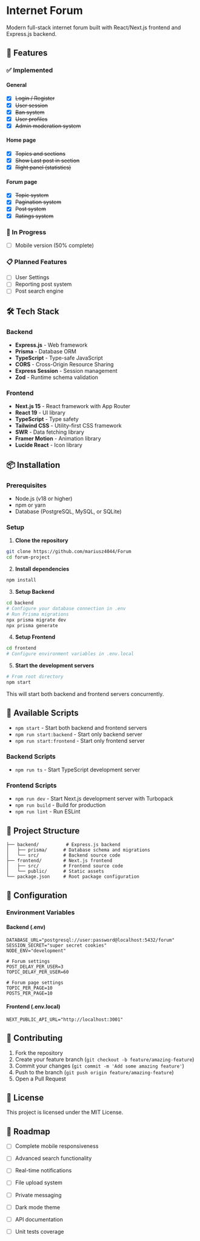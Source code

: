 ﻿# Internet Forum

Modern full-stack internet forum built with React/Next.js frontend and Express.js backend.

## 🚀 Features

### ✅ Implemented

#### General
- [x] ~~Login / Register~~
- [x] ~~User session~~
- [x] ~~Ban system~~
- [x] ~~User profiles~~
- [x] ~~Admin moderation system~~

#### Home page
- [x] ~~Topics and sections~~
- [x] ~~Show Last post in section~~
- [x] ~~Right panel (statistics)~~

#### Forum page
- [x] ~~Topic system~~
- [x] ~~Pagination system~~
- [x] ~~Post system~~
- [x] ~~Ratings system~~

### 🔄 In Progress
- [ ] Mobile version (50% complete)

### 📋 Planned Features
- [ ] User Settings
- [ ] Reporting post system
- [ ] Post search engine

## 🛠️ Tech Stack

### Backend
- **Express.js** - Web framework
- **Prisma** - Database ORM
- **TypeScript** - Type-safe JavaScript
- **CORS** - Cross-Origin Resource Sharing
- **Express Session** - Session management
- **Zod** - Runtime schema validation

### Frontend
- **Next.js 15** - React framework with App Router
- **React 19** - UI library
- **TypeScript** - Type safety
- **Tailwind CSS** - Utility-first CSS framework
- **SWR** - Data fetching library
- **Framer Motion** - Animation library
- **Lucide React** - Icon library

## 📦 Installation

### Prerequisites
- Node.js (v18 or higher)
- npm or yarn
- Database (PostgreSQL, MySQL, or SQLite)

### Setup

1. **Clone the repository**
```bash
git clone https://github.com/mariusz4044/Forum
cd forum-project
```

2. **Install dependencies**
```bash
npm install
```

3. **Setup Backend**
```bash
cd backend
# Configure your database connection in .env
# Run Prisma migrations
npx prisma migrate dev
npx prisma generate
```

4. **Setup Frontend**
```bash
cd frontend
# Configure environment variables in .env.local
```

5. **Start the development servers**
```bash
# From root directory
npm start
```

This will start both backend and frontend servers concurrently.

## 🚦 Available Scripts

- `npm start` - Start both backend and frontend servers
- `npm run start:backend` - Start only backend server
- `npm run start:frontend` - Start only frontend server

### Backend Scripts
- `npm run ts` - Start TypeScript development server

### Frontend Scripts
- `npm run dev` - Start Next.js development server with Turbopack
- `npm run build` - Build for production
- `npm run lint` - Run ESLint

## 📁 Project Structure

```
├── backend/          # Express.js backend
│   ├── prisma/      # Database schema and migrations
│   └── src/         # Backend source code
├── frontend/        # Next.js frontend
│   ├── src/         # Frontend source code
│   └── public/      # Static assets
└── package.json     # Root package configuration
```

## 🔧 Configuration

### Environment Variables

#### Backend (.env)
```env
DATABASE_URL="postgresql://user:password@localhost:5432/forum"
SESSION_SECRET="super secret cookies"
NODE_ENV="development"

# Forum settings
POST_DELAY_PER_USER=3
TOPIC_DELAY_PER_USER=60

# Forum page settings
TOPIC_PER_PAGE=10
POSTS_PER_PAGE=10
```

#### Frontend (.env.local)
```env
NEXT_PUBLIC_API_URL="http://localhost:3001"
```

## 🤝 Contributing

1. Fork the repository
2. Create your feature branch (`git checkout -b feature/amazing-feature`)
3. Commit your changes (`git commit -m 'Add some amazing feature'`)
4. Push to the branch (`git push origin feature/amazing-feature`)
5. Open a Pull Request

## 📄 License

This project is licensed under the MIT License.

## 🔮 Roadmap

- [ ] Complete mobile responsiveness
- [ ] Advanced search functionality
- [ ] Real-time notifications
- [ ] File upload system
- [ ] Private messaging
- [ ] Dark mode theme
- [ ] API documentation

- [ ] Unit tests coverage

